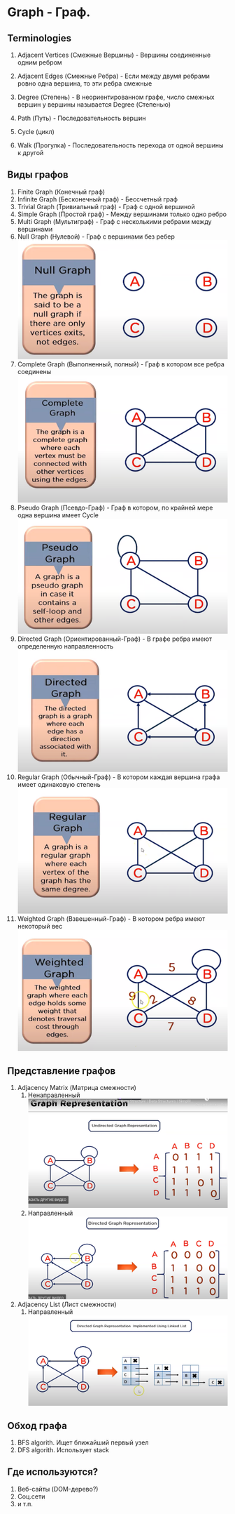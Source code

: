 # Graph - Граф.

## Terminologies
1. Adjacent Vertices (Смежные Вершины) - Вершины соединенные одним ребром
2. Adjacent Edges (Смежные Ребра) - Если между двумя ребрами ровно одна вершина, то эти ребра смежные

3. Degree (Степень) - В неориентированном графе, число смежных вершин у вершины называется Degree (Степенью)
4. Path (Путь) - Последовательность вершин
5. Cycle (цикл)
6. Walk (Прогулка) - Последовательность перехода от одной вершины к другой

## Виды графов
1. Finite Graph (Конечный граф)
2. Infinite Graph (Бесконечный граф) - Бессчетный граф
3. Trivial Graph (Тривиальный граф) - Граф с одной вершиной
4. Simple Graph (Простой граф) - Между вершинами только одно ребро
5. Multi Graph (Мультиграф) - Граф с несколькими ребрами между вершинами
6. Null Graph (Нулевой) - Граф с вершинами без ребер![img.png](docs/NullGraph.png)
7. Complete Graph (Выполненный, полный) - Граф в котором все ребра соединены![img.png](docs/CompleteGraph.png)
8. Pseudo Graph (Псевдо-Граф) - Граф в котором, по крайней мере одна вершина имеет Cycle![img.png](docs/PseudoGraph.png)
9. Directed Graph (Ориентированный-Граф) - В графе ребра имеют определенную направленность![img.png](docs/DirectedGraph.png)
10. Regular Graph (Обычный-Граф) - В котором каждая вершина графа имеет одинаковую степень![img.png](docs/RegularGraph.png)
11. Weighted Graph (Взвешенный-Граф) - В котором ребра имеют некоторый вес![img.png](docs/WeightedGraph.png)

## Представление графов
1. Adjacency Matrix (Матрица смежности)
   1. Ненаправленный![img.png](docs/AdjacencyMatrixGraph.png)
   2. Направленный![img.png](docs/AdjacencyMatrixGraph2.png)
2. Adjacency List (Лист смежности)
   1. Направленный![img.png](docs/AdjacencyListGraph.png)

## Обход графа
1. BFS algorith. Ищет ближайший первый узел
2. DFS algorith. Использует stack

## Где используются?
1. Веб-сайты (DOM-дерево?)
2. Соц.сети
3. и т.п.